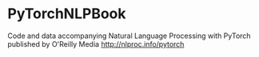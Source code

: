 # PyTorchNLPBook
Code and data accompanying Natural Language Processing with PyTorch published by O'Reilly Media http://nlproc.info/pytorch
